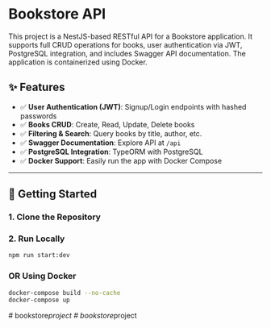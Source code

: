 # Bookstore API

This project is a NestJS-based RESTful API for a Bookstore application. It supports full CRUD operations for books, user authentication via JWT, PostgreSQL integration, and includes Swagger API documentation. The application is containerized using Docker.

## ✨ Features

- ✅ **User Authentication (JWT)**: Signup/Login endpoints with hashed passwords
- ✅ **Books CRUD**: Create, Read, Update, Delete books
- ✅ **Filtering & Search**: Query books by title, author, etc.
- ✅ **Swagger Documentation**: Explore API at `/api`
- ✅ **PostgreSQL Integration**: TypeORM with PostgreSQL
- ✅ **Docker Support**: Easily run the app with Docker Compose

---

## 🚀 Getting Started

### 1. Clone the Repository



### 2. Run Locally

```bash
npm run start:dev
```

### OR Using Docker

```bash
docker-compose build --no-cache
docker-compose up
```
#   b o o k s t o r e _ p r o j e c t 
 
 #   b o o k s t o r e _ p r o j e c t 
 
 
